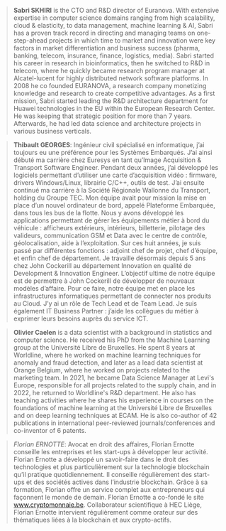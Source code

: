 > **Sabri SKHIRI** is the CTO and R&D director of Euranova. With extensive expertise in computer science domains ranging from high scalability, cloud & elasticity, to data management, machine learning & AI, Sabri has a proven track record in directing and managing teams on one-step-ahead projects in which time to market and innovation were key factors in market differentiation and business success (pharma, banking, telecom, insurance, finance, logistics, media). Sabri started his career in research in bioinformatics, then he switched to R&D in telecom, where he quickly became research program manager at Alcatel-lucent for highly distributed network software platforms. In 2008 he co founded EURANOVA, a research company monetizing knowledge and research to create competitive advantages. As a first mission, Sabri started leading the R&D architecture department for Huawei technologies in the EU within the European Research Center. He was keeping that strategic position for more than 7 years. Afterwards, he had led data science and architecture projects in various business verticals.


> **Thibault GEORGES**: Ingénieur civil spécialisé en informatique, j’ai toujours eu une préférence pour les Systèmes Embarqués. J’ai ainsi débuté ma carrière chez Euresys en tant qu’Image Acquisition & Transport Software Engineer. Pendant deux années, j’ai développé les logiciels permettant d’utiliser une carte d’acquisition vidéo : firmware, drivers Windows/Linux, librairie C/C++, outils de test. J’ai ensuite continué ma carrière à la Société Régionale Wallonne du Transport, holding du Groupe TEC. Mon équipe avait pour mission la mise en place d’un nouvel ordinateur de bord, appelé Plateforme Embarquée, dans tous les bus de la flotte. Nous y avons développé les applications permettant de gérer les équipements métier à bord du véhicule : afficheurs extérieurs, intérieurs, billetterie, pilotage des valideurs, communication GSM et Data avec le centre de contrôle, géolocalisation, aide à l’exploitation. Sur ces huit années, je suis passé par différentes fonctions : adjoint chef de projet, chef d’équipe, et enfin chef de département. Je travaille désormais depuis 5 ans chez John Cockerill au département Innovation en qualité de Development & Innovation Engineer. L’objectif ultime de notre équipe est de permettre à John Cockerill de développer de nouveaux modèles d’affaire. Pour ce faire, notre équipe met en place les infrastructures informatiques permettant de connecter nos produits au Cloud. J’y ai un rôle de Tech Lead et de Team Lead. Je suis également IT Business Partner : j’aide les collègues du métier à exprimer leurs besoins auprès du service ICT.

> **Olivier Caelen** is a data scientist with a background in statistics and computer science. He received his PhD from the Machine Learning group at the Université Libre de Bruxelles. He spent 8 years at Worldline, where he worked on machine learning techniques for anomaly and fraud detection, and later as a lead data scientist at Orange Belgium, where he worked on projects related to the marketing team. In 2021, he became Data Science Manager at Levi's Europe, responsible for all projects related to the supply chain, and in 2022, he returned to Worldline's R&D department. He also has teaching activities where he shares his experience in courses on the foundations of machine learning at the  Université Libre de Bruxelles and on deep learning techniques at ECAM. He is also co-author of 42 publications in international peer-reviewed journals/conferences and co-inventor of 6 patents.

> *Florian ERNOTTE*: Avocat en droit des affaires, Florian Ernotte conseille les entreprises et les start-ups à développer leur activité. Florian Ernotte a développé un savoir-faire dans le droit des technologies et plus particulièrement sur la technologie blockchain qu’il pratique quotidiennement. Il conseille régulièrement des start-ups et des sociétés actives dans l’industrie blockchain. Grâce à sa formation, Florian offre un service complet aux entrepreneurs qui façonnent le monde de demain. Florian Ernotte a co-fondé le site www.cryptomonnaie.be. Collaborateur scientifique à HEC Liège, Florian Ernotte intervient régulièrement comme orateur sur des thématiques liées à la blockchain et aux crypto-actifs.
